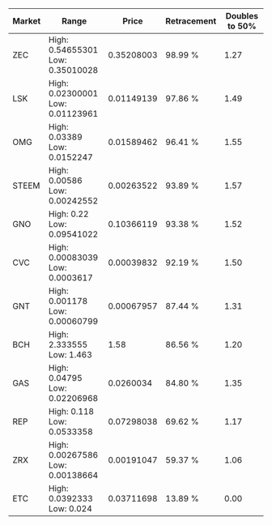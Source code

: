 | Market | Range | Price| Retracement | Doubles to 50% |
| --- | --- | --- | --- | --- |
| ZEC | High: 0.54655301<br />Low: 0.35010028 | 0.35208003 | 98.99 % | 1.27 |
| LSK | High: 0.02300001<br />Low: 0.01123961 | 0.01149139 | 97.86 % | 1.49 |
| OMG | High: 0.03389<br />Low: 0.0152247 | 0.01589462 | 96.41 % | 1.55 |
| STEEM | High: 0.00586<br />Low: 0.00242552 | 0.00263522 | 93.89 % | 1.57 |
| GNO | High: 0.22<br />Low: 0.09541022 | 0.10366119 | 93.38 % | 1.52 |
| CVC | High: 0.00083039<br />Low: 0.0003617 | 0.00039832 | 92.19 % | 1.50 |
| GNT | High: 0.001178<br />Low: 0.00060799 | 0.00067957 | 87.44 % | 1.31 |
| BCH | High: 2.333555<br />Low: 1.463 | 1.58 | 86.56 % | 1.20 |
| GAS | High: 0.04795<br />Low: 0.02206968 | 0.0260034 | 84.80 % | 1.35 |
| REP | High: 0.118<br />Low: 0.0533358 | 0.07298038 | 69.62 % | 1.17 |
| ZRX | High: 0.00267586<br />Low: 0.00138664 | 0.00191047 | 59.37 % | 1.06 |
| ETC | High: 0.0392333<br />Low: 0.024 | 0.03711698 | 13.89 % | 0.00 |
